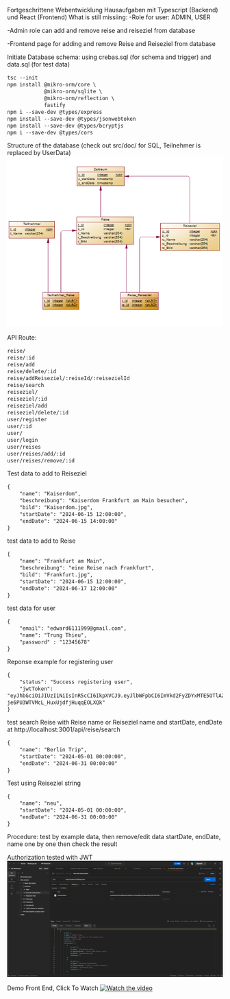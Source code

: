 Fortgeschrittene Webentwicklung Hausaufgaben mit Typescript (Backend) und React (Frontend)
What is still missiing: 
 -Role for user: ADMIN, USER
 
 -Admin role can add and remove reise and reiseziel from database
 
 -Frontend page for adding and remove Reise and Reiseziel from database

Initiate Database schema: using crebas.sql (for schema and trigger) and data.sql (for test data)
```
tsc --init
npm install @mikro-orm/core \
            @mikro-orm/sqlite \
            @mikro-orm/reflection \
            fastify
npm i --save-dev @types/express
npm install --save-dev @types/jsonwebtoken
npm install --save-dev @types/bcryptjs
npm i --save-dev @types/cors
```
Structure of the database (check out src/doc/ for SQL, Teilnehmer is replaced by UserData)
![database](src/doc/database.png)

API Route:
```
reise/
reise/:id
reise/add
reise/delete/:id
reise/addReiseziel/:reiseId/:reisezielId
reise/search
reiseziel/
reiseziel/:id
reiseziel/add
reiseziel/delete/:id
user/register
user/:id
user/
user/login
user/reises
user/reises/add/:id
user/reises/remove/:id
```



Test data to add to Reiseziel
```
{
    "name": "Kaiserdom",
    "beschreibung": "Kaiserdom Frankfurt am Main besuchen",
    "bild": "Kaiserdom.jpg",
    "startDate": "2024-06-15 12:00:00",
    "endDate": "2024-06-15 14:00:00"
}
```



test data to add to Reise
```
{
    "name": "Frankfurt am Main",
    "beschreibung": "eine Reise nach Frankfurt",
    "bild": "Frankfurt.jpg",
    "startDate": "2024-06-15 12:00:00",
    "endDate": "2024-06-17 12:00:00"
}
```


test data for user
```
{
    "email": "edward6111999@gmail.com",
    "name": "Trung Thieu",
    "password" : "12345678"
}
```
Reponse example for registering user
```
{
    "status": "Success registering user",
    "jwtToken": "eyJhbGciOiJIUzI1NiIsInR5cCI6IkpXVCJ9.eyJlbWFpbCI6ImVkd2FyZDYxMTE5OTlAZ21haWwuY29tIiwibmFtZSI6IlRydW5nIFRoaWV1IiwiaWF0IjoxNzE2MDMzMTQxLCJleHAiOjE3MTYwMzY3NDEsImlzcyI6Imh0dHA6Ly9md2UuYXV0aCJ9.FDoDGrFf0qq-je6PU3WTVMcL_HuxUjdfjHuqqEOLXQk"
}
```

test search Reise with Reise name or Reiseziel name and startDate, endDate at http://localhost:3001/api/reise/search
```
{
    "name": "Berlin Trip",
    "startDate": "2024-05-01 00:00:00",
    "endDate": "2024-06-31 00:00:00"
}
```
Test using Reiseziel string
```
{
    "name": "neu",
    "startDate": "2024-05-01 00:00:00",
    "endDate": "2024-06-31 00:00:00"
}
```

Procedure: test by example data, then remove/edit data startDate, endDate, name one by one then check the result



Authorization tested with JWT
![Authorization](src/doc/authorized_tested.png)


Demo Front End, Click To Watch
[![Watch the video](https://img.youtube.com/vi/pfWu9BR8E4s/maxresdefault.jpg)](https://youtu.be/pfWu9BR8E4s)



